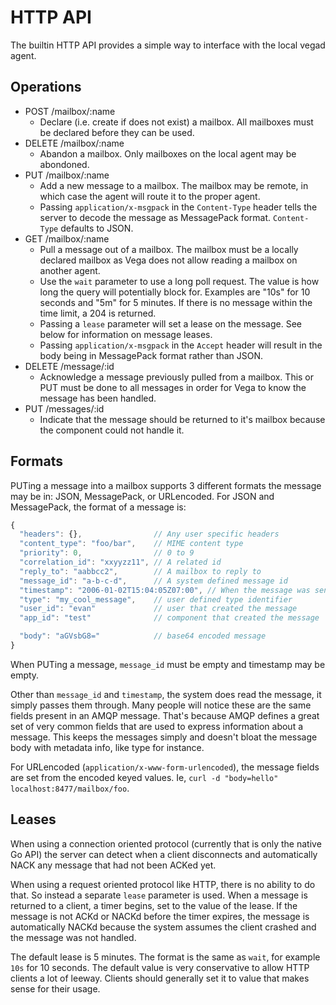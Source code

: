 # HTTP API

The builtin HTTP API provides a simple way to interface with the local vegad
agent.

## Operations

* POST /mailbox/:name
  * Declare (i.e. create if does not exist) a mailbox. All mailboxes must be declared before they can be used.
* DELETE /mailbox/:name
  * Abandon a mailbox. Only mailboxes on the local agent may be abondoned.
* PUT /mailbox/:name
  * Add a new message to a mailbox. The mailbox may be remote, in which case the agent will route it to the proper agent.
  * Passing `application/x-msgpack` in the `Content-Type` header tells the server to decode the message as MessagePack format. `Content-Type` defaults to JSON.
* GET /mailbox/:name
  * Pull a message out of a mailbox. The mailbox must be a locally declared mailbox as Vega does not allow reading a mailbox on another agent.
  * Use the `wait` parameter to use a long poll request. The value is how long the query will potentially block for. Examples are "10s" for 10 seconds and "5m" for 5 minutes. If there is no message within the time limit, a 204 is returned.
  * Passing a `lease` parameter will set a lease on the message. See below for information on message leases.
  * Passing `application/x-msgpack` in the `Accept` header will result in the body being in MessagePack format rather than JSON.
* DELETE /message/:id
  * Acknowledge a message previously pulled from a mailbox. This or PUT must be done to all messages in order for Vega to know the message has been handled.
* PUT /messages/:id
  * Indicate that the message should be returned to it's mailbox because the component could not handle it.

## Formats

PUTing a message into a mailbox supports 3 different formats the message may
be in: JSON, MessagePack, or URLencoded. For JSON and MessagePack, the format of a message is:

```js
{
  "headers": {},                // Any user specific headers
  "content_type": "foo/bar",    // MIME content type
  "priority": 0,                // 0 to 9
  "correlation_id": "xxyyzz11", // A related id
  "reply_to": "aabbcc2",        // A mailbox to reply to
  "message_id": "a-b-c-d",      // A system defined message id
  "timestamp": "2006-01-02T15:04:05Z07:00", // When the message was sent
  "type": "my_cool_message",    // user defined type identifier
  "user_id": "evan"             // user that created the message
  "app_id": "test"              // component that created the message

  "body": "aGVsbG8="            // base64 encoded message
}
```

When PUTing a message, `message_id` must be empty and timestamp may be empty.

Other than `message_id` and `timestamp`, the system does read the message, it
simply passes them through. Many people will notice these are the same fields
present in an AMQP message. That's because AMQP defines a great set of very
common fields that are used to express information about a message. This keeps
the messages simply and doesn't bloat the message body with metadata info, like
type for instance.

For URLencoded (`application/x-www-form-urlencoded`), the message fields are
set from the encoded keyed values. Ie, `curl -d "body=hello" localhost:8477/mailbox/foo`.

## Leases

When using a connection oriented protocol (currently that is only the native Go API)
the server can detect when a client disconnects and automatically NACK any message
that had not been ACKed yet.

When using a request oriented protocol like HTTP, there is no ability to do that.
So instead a separate `lease` parameter is used. When a message is returned
to a client, a timer begins, set to the value of the lease. If the message is
not ACKd or NACKd before the timer expires, the message is automatically NACKd
because the system assumes the client crashed and the message was not handled.

The default lease is 5 minutes. The format is the same as `wait`, for example `10s`
for 10 seconds. The default value is very conservative to allow HTTP clients
a lot of leeway. Clients should generally set it to value that makes sense
for their usage.
